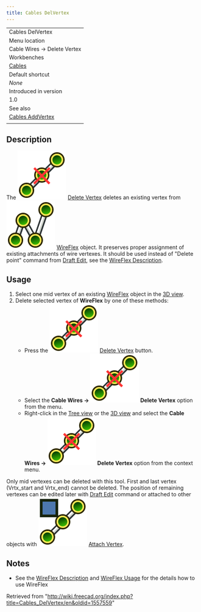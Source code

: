 ```yaml
---
title: Cables DelVertex
---
```


|                                                          |
| -------------------------------------------------------- |
| Cables DelVertex                                         |
| Menu location                                            |
| Cable Wires → Delete Vertex                              |
| Workbenches                                              |
| [Cables](/Cables_Workbench "Cables Workbench")           |
| Default shortcut                                         |
| _None_                                                   |
| Introduced in version                                    |
| 1.0                                                      |
| See also                                                 |
| [Cables AddVertex](/Cables_AddVertex "Cables AddVertex") |
|                                                          |

## Description

The ![](/src/assets/images/Cables_DelVertex.svg) [Delete Vertex](/Cables_DelVertex "Cables DelVertex") deletes an existing vertex from ![](/src/assets/images/Cables_WireFlex.svg) [WireFlex](/Cables_WireFlex "Cables WireFlex") object. It preserves proper assignment of existing attachments of wire vertexes. It should be used instead of "Delete point" command from [Draft Edit](/Draft_Edit "Draft Edit"), see the [WireFlex Description](/Cables_WireFlex#Description "Cables WireFlex").

## Usage

1. Select one mid vertex of an existing [WireFlex](/Cables_WireFlex "Cables WireFlex") object in the [3D view](/3D_view "3D view").
2. Delete selected vertex of **WireFlex** by one of these methods:
   - Press the ![](/src/assets/images/Cables_DelVertex.svg) [Delete Vertex](/Cables_DelVertex "Cables DelVertex") button.
   - Select the **Cable Wires → ![](/src/assets/images/Cables_DelVertex.svg) Delete Vertex** option from the menu.
   - Right-click in the [Tree view](/Tree_view "Tree view") or the [3D view](/3D_view "3D view") and select the **Cable Wires → ![](/src/assets/images/Cables_DelVertex.svg) Delete Vertex** option from the context menu.

Only mid vertexes can be deleted with this tool. First and last vertex (Vrtx_start and Vrtx_end) cannot be deleted. The position of remaining vertexes can be edited later with [Draft Edit](/Draft_Edit "Draft Edit") command or attached to other objects with ![](/src/assets/images/Cables_AttachVertex.svg) [Attach Vertex](/Cables_AttachVertex "Cables AttachVertex").

## Notes

- See the [WireFlex Description](/Cables_WireFlex#Description "Cables WireFlex") and [WireFlex Usage](/Cables_WireFlex#Usage "Cables WireFlex") for the details how to use WireFlex

Retrieved from "<http://wiki.freecad.org/index.php?title=Cables_DelVertex/en&oldid=1557559>"
